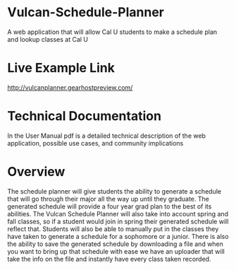 # Vulcan-Schedule-Planner
A web application that will allow Cal U students to make a schedule plan and lookup classes at Cal U

# Live Example Link
http://vulcanplanner.gearhostpreview.com/

# Technical Documentation
In the User Manual pdf is a detailed technical description of the web application, possible use cases, and community implications

# Overview
The schedule planner will give students the ability to generate a schedule that will go through their major all the way up until they graduate. The generated schedule will provide a four year grad plan to the best of its abilities. The Vulcan Schedule Planner will also take into account spring and fall classes, so if a student would join in spring their generated schedule will reflect that. Students will also be able to manually put in the classes they have taken to generate a schedule for a sophomore or a junior. There is also the ability to save the generated schedule by downloading a file and when you want to bring up that schedule with ease we have an uploader that will take the info on the file and instantly have every class taken recorded.
